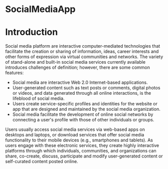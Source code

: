 # SocialMediaApp

# Introduction
Social media platform are interactive computer-mediated technologies that facilitate
the creation or sharing of information, ideas, career interests and other forms of expression
via virtual communities and networks. The variety of stand-alone and built-in social media
services currently available introduces challenges of definition; however, there are some
common features:
  * Social media are interactive Web 2.0 Internet-based applications.
  * User-generated content such as text posts or comments, digital photos or videos,
  and data generated through all online interactions, is the lifeblood of social media.
  * Users create service-specific profiles and identities for the website or app that are
    designed and maintained by the social media organization.
  * Social media facilitate the development of online social networks by connecting a
    user's profile with those of other individuals or groups.
    
Users usually access social media services via web-based apps on desktops and laptops,
or download services that offer social media functionality to their mobile devices
(e.g., smartphones and tablets). As users engage with these electronic services, they create
highly interactive platforms through which individuals, communities, and organizations
can share, co-create, discuss, participate and modify user-generated content or self-curated
content posted online.
